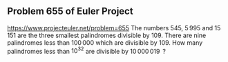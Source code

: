 ## Problem 655 of Euler Project 
https://www.projecteuler.net/problem=655
The numbers $545$, $5\,995$ and $15\,151$ are the three smallest palindromes divisible by $109$. There are nine palindromes less than $100\,000$ which are divisible by $109$.
How many palindromes less than $10^{32}$ are divisible by $10\,000\,019\,$ ?
